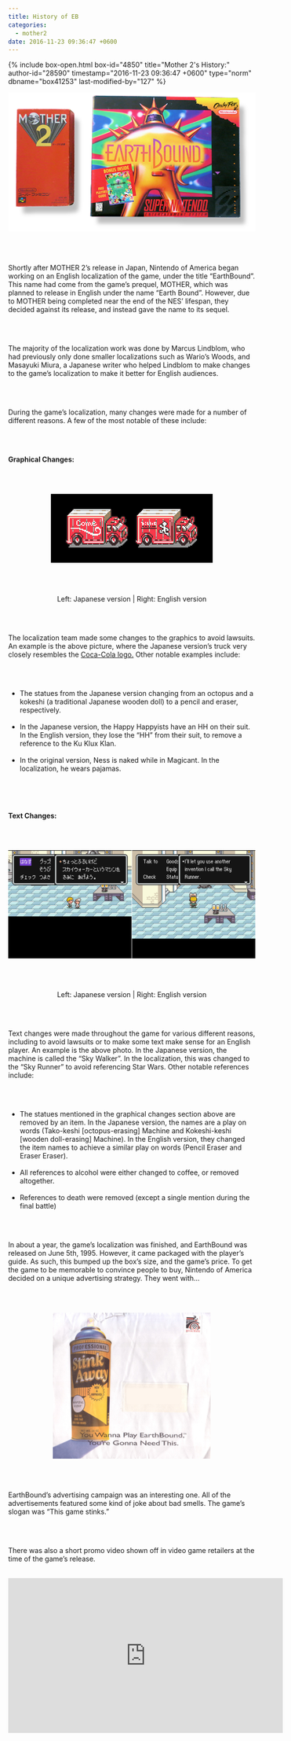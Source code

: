 ```yaml
---
title: History of EB
categories:
  - mother2
date: 2016-11-23 09:36:47 +0600
---
```

{% include box-open.html box-id="4850" title="Mother 2's History:" author-id="28590" timestamp="2016-11-23 09:36:47 +0600" type="norm" dbname="box41253" last-modified-by="127" %}
<center><img src="boxcomp.png" title="Giygas Strikes Back" /></center>

<br /><br />

Shortly after MOTHER 2’s release in Japan, Nintendo of America began working on an English localization of the game, under the title “EarthBound”. This name had come from the game’s prequel, MOTHER, which was planned to release in English under the name “Earth Bound”. However, due to MOTHER being completed near the end of the NES’ lifespan, they decided against its release, and instead gave the name to its sequel.

<br /><br />

The majority of the localization work was done by Marcus Lindblom, who had previously only done smaller localizations such as Wario’s Woods, and Masayuki Miura, a Japanese writer who helped Lindblom to make changes to the game’s localization to make it better for English audiences.

<br /><br />

During the game’s localization, many changes were made for a number of different reasons. A few of the most notable of these include:

<br /><br />

<b>Graphical Changes:</b>

<br /><br />

<center><img src="trucks.png" title="Giygas Strikes Back" /></center>

<br /><br />

<center>Left: Japanese version | Right: English version</center>

<br /><br />

The localization team made some changes to the graphics to avoid lawsuits. An example is the above picture, where the Japanese version’s truck very closely resembles the <a href="http://img3.wikia.nocookie.net/__cb20130530125633/logopedia/images/3/37/Coca-Cola-Logo.jpg">Coca-Cola logo.</a>
Other notable examples include:

<br /><br />

<ul>
<li>The statues from the Japanese version changing from an octopus and a kokeshi (a traditional Japanese wooden doll) to a pencil and eraser, respectively.</li><br />
<li>In the Japanese version, the Happy Happyists have an HH on their suit. In the English version, they lose the “HH” from their suit, to remove a reference to the Ku Klux Klan.</li><br />
<li>In the original version, Ness is naked while in Magicant. In the localization, he wears pajamas.</li><br />
</ul>
<br /><br />

<b>Text Changes:</b>

<br /><br />

<center><img src="skywalker.png" title="Giygas Strikes Back" /></center>

<br /><br />

<center>Left: Japanese version | Right: English version</center>

<br /><br />

Text changes were made throughout the game for various different reasons, including to avoid lawsuits or to make some text make sense for an English player. An example is the above photo. In the Japanese version, the machine is called the “Sky Walker”. In the localization, this was changed to the “Sky Runner” to avoid referencing Star Wars. Other notable references include:

<br /><br />

<ul>
<li>The statues mentioned in the graphical changes section above are removed by an item. In the Japanese version, the names are a play on words (Tako-keshi [octopus-erasing] Machine and Kokeshi-keshi [wooden doll-erasing] Machine). In the English version, they changed the item names to achieve a similar play on words (Pencil Eraser and Eraser Eraser).</li><br />
<li>All references to alcohol were either changed to coffee, or removed altogether.</li><br />
<li>References to death were removed (except a single mention during the final battle)</li>
</ul>
<br /><br />

In about a year, the game’s localization was finished, and EarthBound was released on June 5th, 1995. However, it came packaged with the player’s guide. As such, this bumped up the box’s size, and the game’s price. To get the game to be memorable to convince people to buy, Nintendo of America decided on a unique advertising strategy. They went with…

<br /><br />

<center><img src="ebsac_mail_envelopefront.jpg" title="Giygas Strikes Back" width="322" height="297" /></center>

<br /><br />

EarthBound’s advertising campaign was an interesting one. All of the advertisements featured some kind of joke about bad smells. The game’s slogan was “This game stinks.”

<br /><br />

There was also a short promo video shown off in video game retailers at the time of the game’s release.
<br /><br />
<div align="center"><iframe width="560" height="315" src="https://www.youtube.com/embed/AWh3BUyHrLU" frameborder="0" /></div>
<br /><br />

The reason for this campaign was due to the fact that lots of EarthBound’s promotional material had scratch-n-sniff things, including the player’s guide and a Nintendo Power promotion.

<br /><br />

(For more on EarthBound’s marketing, <a href="http://earthboundcentral.com/2009/01/earthbounds-marketing-campaign/">check out this page on EarthBound Central.</a>)


<br /><br />

And so, after that unique campaign, how did EarthBound do? …Not too well. A statement from Miyamato once said,

<br />

“We had high hopes for Earthbound, the Super NES version, in the US, but it didn’t do well. We even did a TV commercial, thinking, 'Hey… this thing could sell three million copies!' But it didn’t.”

<br /><br />

Instead, the game sold about 75,000 copies in its first year, much lower than the people who worked on the game were expecting. The remaining copies of the game eventually made their way into bargain bins at stores, and it eventually sold a final total of about 140,000 copies. In addition, critics at the time didn’t give the game very favorable reviews, adding to the game’s commercial failure. The team felt devastated by this.

<br /><br />

Despite the game’s failure commercially, many of the people who did play it really enjoyed it, and eventually, a fansite was created called EarthBound.Net (eventually becoming Starmen.Net; that’s here!) After the game’s release, fans, mostly from EarthBound.Net, clamored for more EarthBound. Despite their efforts, it didn’t do too much. Then, on April 26th, 1999, Super Smash Bros. released for the Nintendo 64. EarthBound fans were surprised to find that Ness, EarthBound’s protagonist, was an unlockable character in the game.

<br /><br />

<center><img src="Challenger_Approaching_Ness(SSB).png" title="Giygas Strikes Back" /></center>


<br /><br />

As time went by, the community made more petitions and organized different events to try and convince Nintendo to bring more EarthBound to the West. A few examples include…

<br />

<ul>
<li><a href="http://classic.fobby.net/petition/eb0/">The MOTHER on Game Boy Color petition</a></li><br />
<li><a href="http://classic.fobby.net/petition/npsiege/">PK Seige</a></li><br />
<li><a href="http://classic.fobby.net/jonk/pkcalln/">PK Call’N</a></li><br />
</ul>

<br /><br />

However, these didn’t seem to do much to Nintendo, and the series remained a Japan-exclusive besides EarthBound. The series did still get shown rarely, like in Super Smash Bros. games, but the series’ actual games never did.

<br /><br />

(To read more about the Starmen.Net community’s efforts to get the games over here and a bit of history, <a href="http://starmen.net/stonehenge/">check here.</a>)

<br /><br />

Then unexpectedly, at E3 2005, during the reveal of the Wii, Iwata mentioned EarthBound when discussing the Virtual Console, a brand new feature at the time.

<br /><br />
<div align="center"><iframe width="560" height="315" src="https://www.youtube.com/embed/zbvwwlC9BtU" frameborder="0" /></div>
<br /><br />

However, despite this, the game never did show up on the Wii’s Virtual Console. Eventually, fans began to clamor for Nintendo to release it there.

<br /><br />

Then, on December 20th, 2012, Shigesato Itoi announced <a href="https://twitter.com/itoi_shigesato/status/281772533722787840">on his Twitter</a> that they were working on a “MOTHER republication”. Nobody knew what this could be. Speculation and rumors began. Some people thought it would be a Virtual Console release. Some people thought it might be a 3DS remake. But nobody knew for sure.

<br /><br />

<center><img src="vclogo.png" title="Giygas Strikes Back" /></center>

<br /><br />

On January 23rd, 2013, Nintendo president Satoru Iwata announced that Virtual Console, like the original Wii, would be coming to their new Wii U console. It wasn’t ready to launch yet, but Nintendo launched a campaign to prepare people for it. Every 30 days, a new game would be available for just 30¢ on the Nintendo eShop. After the 30 period for each game was done, the game would be available for standard price. However, Japan’s lineup was a bit different then other territories; in place of F-Zero, Japan would be able to download the Japan-exclusive
Fire Emblem: Monshō no Nazo. In place of Punch Out!!, Japan would be able to download MOTHER 2.



<br /><br />

<center><img src="mother-2-wii-u.jpg" title="Giygas Strikes Back" /></center>

<br /><br />

However, once fans learned that the other territories’ Virtual Console’s wouldn’t be receiving EarthBound, fans took to <a href="https://miiverse.nintendo.net/">Miiverse,</a> Nintendo’s online community for discussing their games, and posted to the Japanese MOTHER 2 page, to tell them that a worldwide release was still wanted. Despite not hearing anything from Nintendo, fans continued this for about 3 months.

<br /><br />

Then, on April 17th, 2013, Satoru Iwata announced that EarthBound would be available for the North American and European Virtual Console by the end of the year. He explained that “very passionate fans” told them that they wanted this release through Miiverse, and it was one of the reasons why they decided to release it on the Virtual Console.

<br /><br />
<div align="center"><iframe width="560" height="315" src="https://www.youtube.com/embed/c3FAf1HXlZM" frameborder="0" /></div>
<br /><br />

Then, on July 18th, 2013, after about 20 years since the game’s original release, EarthBound was released on the Virtual Console.

<br /><br />

It was also released on the New Nintendo 3DS’ Virtual Console on March 3rd, 2016 in Europe and March 24th, 2016 in North America. Hooray!

<br /><br />

Useful Links:<br />

<a href="http://earthbound.nintendo.com/">EarthBound's official page</a> <br />
<a href="http://www.nintendo.com/games/detail/82s5n1dbV4gstayVNhVYtOneSXTIXACS">Wii U eShop page</a> <br />
<a href="http://www.nintendo.com/games/detail/earthbound-3ds">3DS eShop page</a>

{% include box-close.html author-name="CerealQueen" last-modified-on="2017-06-22 00:20:07 +0500" last-modified-by-name="CerealQueen" %}
